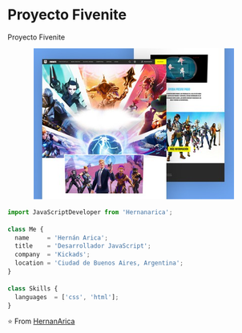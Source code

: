 # Proyecto Fivenite
Proyecto Fivenite

<p align="center">
  <img src="https://github.com/Hernanarica/Proyecto-Fivenite/blob/main/Thumbnail-fivenite_LGXuXVw.jpg" />
</p>

```js
import JavaScriptDeveloper from 'Hernanarica';

class Me {
  name     = 'Hernán Arica';
  title    = 'Desarrollador JavaScript';
  company  = 'Kickads';
  location = 'Ciudad de Buenos Aires, Argentina';
}

class Skills {
  languages  = ['css', 'html'];
}
```

⭐️ From [HernanArica](https://github.com/Hernanarica)
